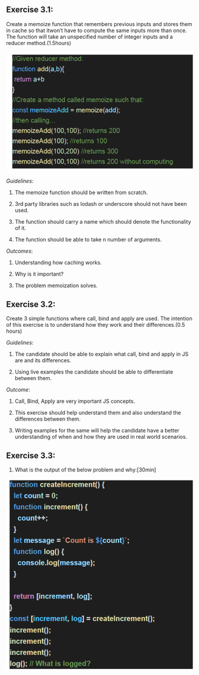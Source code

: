 ## Exercise 3.1:

Create a memoize function that remembers previous inputs and stores them in cache so that itwon’t have to compute the same inputs more than once. The function will take an unspecified number of integer inputs and a reducer method.(1.5hours)

![Memoize Sample Code](images/1.PNG)

*Guidelines*:

1. The memoize function should be written from scratch.

2. 3rd party libraries such as lodash or underscore should not have been used.

3. The function should carry a name which should denote the functionality of it.

4. The function should be able to take n number of arguments.

*Outcomes*:

1. Understanding how caching works.

2. Why is it important?

3. The problem memoization solves.

## Exercise 3.2:

Create 3 simple functions where call, bind and apply are used. The intention of this exercise is to understand how they work and their differences.(0.5 hours)

*Guidelines*:

1. The candidate should be able to explain what call, bind and apply in JS are and its differences.

2. Using live examples the candidate should be able to differentiate between them.

*Outcome*:

1. Call, Bind, Apply are very important JS concepts.

2. This exercise should help understand them and also understand the differences between them.

3. Writing examples for the same will help the candidate have a better understanding of when and how they are used in real world scenarios.

## Exercise 3.3:

1. What is the output of the below problem and why:[30min]

![Exercise 3.3 Code](images/2.PNG)